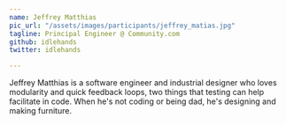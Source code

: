 ```yaml
---
name: Jeffrey Matthias
pic_url: "/assets/images/participants/jeffrey_matias.jpg"
tagline: Principal Engineer @ Community.com
github: idlehands
twitter: idlehands

---
```

Jeffrey Matthias is a software engineer and industrial designer who loves modularity and quick feedback loops, two things that testing can help facilitate in code. When he's not coding or being dad, he's designing and making furniture.
